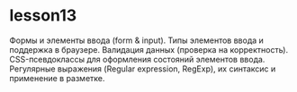 # lesson13
Формы и элементы ввода (form &amp; input). Типы элементов ввода и поддержка в браузере. Валидация данных (проверка на корректность). CSS-псевдоклассы для оформления состояний элементов ввода. Регулярные выражения (Regular expression, RegExp), их синтаксис и применение в разметке.
